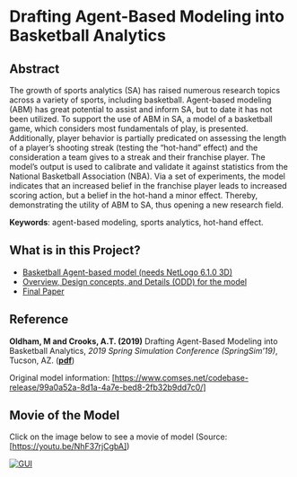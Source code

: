 # Drafting Agent-Based Modeling into Basketball Analytics

## Abstract
The growth of sports analytics (SA) has raised numerous research topics across a variety of sports, including basketball. Agent-based modeling (ABM) has great potential to assist and inform SA, but to date it has not been utilized. To support the use of ABM in SA, a model of a basketball game, which considers most fundamentals of play, is presented. Additionally, player behavior is partially predicated on assessing the length of a player’s shooting streak (testing the “hot-hand” effect) and the consideration a team gives to a streak and their franchise player. The model’s output is used to calibrate and validate it against statistics from the National Basketball Association (NBA). Via a set of experiments, the model indicates that an increased belief in the franchise player leads to increased scoring action, but a belief in the hot-hand a minor effect. Thereby, demonstrating the utility of ABM to SA, thus opening a new research field.

**Keywords**: agent-based modeling, sports analytics, hot-hand effect. 

## What is in this Project?
* [Basketball Agent-based model (needs NetLogo 6.1.0 3D)](Basketball_ABM.nlogo3d)
* [Overview, Design concepts, and Details (ODD) for the model](ODD_basketball.pdf)
* [Final Paper](FinalPaper.pdf)

## Reference

**Oldham, M and Crooks, A.T. (2019)** Drafting Agent-Based Modeling into Basketball Analytics, *2019 Spring Simulation Conference (SpringSim’19)*, Tucson, AZ. ([**pdf**](https://www.dropbox.com/s/7evroe6zgcfp362/MAO_ATC_BBSCS19_V4.pdf?dl=0))

Original model information: [https://www.comses.net/codebase-release/99a0a52a-8d1a-4a7e-bed8-2fb32b9dd7c0/]

## Movie of the Model

Click on the image below to see a movie of model (Source: [https://youtu.be/NhF37rjCgbA])

[![GUI](http://img.youtube.com/vi/NhF37rjCgbA/0.jpg)](http://www.youtube.com/watch?v=NhF37rjCgbA "GUI")


